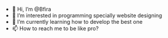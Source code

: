 - 👋 Hi, I’m @Bfira
- 👀 I’m interested in programming specially website designing
- 🌱 I’m currently learning how to develop the best one
- 📫 How to reach me to be like pro? 

<!---
Bfira/Bfira is a ✨ special ✨ repository because its `README.md` (this file) appears on your GitHub profile.
You can click the Preview link to take a look at your changes.
--->
